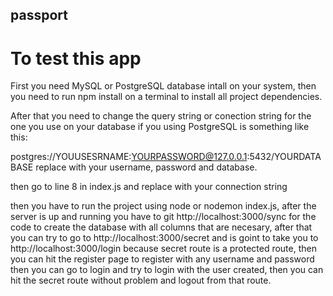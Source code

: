 ## passport

# To test this app

First you need MySQL or PostgreSQL database intall on your system, then you need to run
npm install on a terminal to install all project dependencies.

After that you need to change the query string or conection string for the one you use on your database
if you using PostgreSQL is something like this:

postgres://YOUUSESRNAME:YOURPASSWORD@127.0.0.1:5432/YOURDATABASE
replace with your username, password and database.

then go to line 8 in index.js and replace with your connection string

then you have to run the project using node or nodemon index.js, after the server is up and running you have to git http://localhost:3000/sync
for the code to create the database with all columns that are necesary, after that you can try to go to http://localhost:3000/secret and is
goint to take you to http://localhost:3000/login because secret route is a protected route, then you can hit the register page to register with any username and password
then you can go to login and try to login with the user created, then you can hit the secret route without problem and logout from that route.
